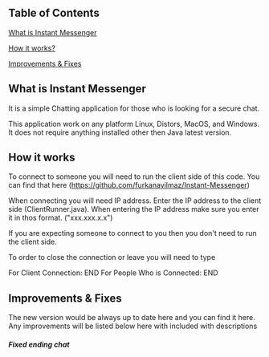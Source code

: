 ## Table of Contents  
[What is Instant Messenger](#what-is-instant-messenger) 

[How it works?](#how-it-works) 

[Improvements & Fixes ](#improvements--fixes) 
   
## What is Instant Messenger
It is a simple Chatting application for those who is looking for a secure chat. 

This application work on any platform Linux, Distors, MacOS, and Windows. It does not require anything installed other then Java latest version. 

## How it works
To connect to someone you will need to run the client side of this code. 
You can find that here (https://github.com/furkanayilmaz/Instant-Messenger)

When connecting you will need IP address. Enter the IP address to the client side (ClientRunner.java).
When entering the IP address make sure you enter it in thos format.
("xxx.xxx.x.x")

If you are expecting someone to connect to you then you don't need to run the client side.

To order to close the connection or leave you will need to type 

For Client Connection: END
For People Who is Connected: END


## Improvements & Fixes 

The new version would be always up to date here and you can find it here. 
Any improvements will be listed below here with included with descriptions



##### Fixed ending chat 
